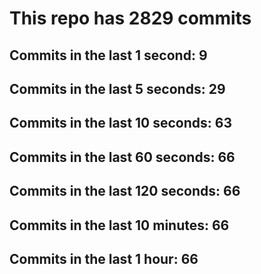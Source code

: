 # This repo has 2829 commits

## Commits in the last 1 second: 9
## Commits in the last 5 seconds: 29
## Commits in the last 10 seconds: 63
## Commits in the last 60 seconds: 66
## Commits in the last 120 seconds: 66
## Commits in the last 10 minutes: 66
## Commits in the last 1 hour: 66
